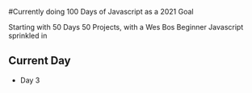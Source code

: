 #Currently doing 100 Days of Javascript as a 2021 Goal


Starting with 50 Days 50 Projects, with a Wes Bos Beginner Javascript sprinkled in


## Current Day
- Day 3
